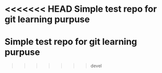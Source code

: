 <<<<<<< HEAD
Simple test repo for git learning purpuse 
=======
# Simple test repo for git learning purpuse
>>>>>>> devel
